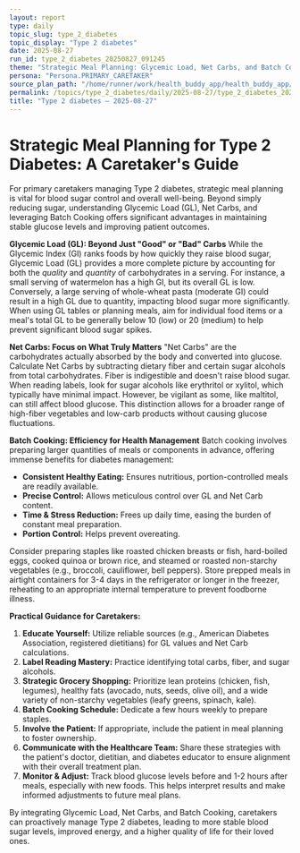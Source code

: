 ```yaml
---
layout: report
type: daily
topic_slug: type_2_diabetes
topic_display: "Type 2 diabetes"
date: 2025-08-27
run_id: type_2_diabetes_20250827_091245
theme: "Strategic Meal Planning: Glycemic Load, Net Carbs, and Batch Cooking"
persona: "Persona.PRIMARY_CARETAKER"
source_plan_path: "/home/runner/work/health_buddy_app/health_buddy_app/.results/type_2_diabetes/weekly_plan/2025-08-25/plan.json"
permalink: /topics/type_2_diabetes/daily/2025-08-27/type_2_diabetes_20250827_091245/
title: "Type 2 diabetes — 2025-08-27"
---
```


# Strategic Meal Planning for Type 2 Diabetes: A Caretaker's Guide

For primary caretakers managing Type 2 diabetes, strategic meal planning is vital for blood sugar control and overall well-being. Beyond simply reducing sugar, understanding Glycemic Load (GL), Net Carbs, and leveraging Batch Cooking offers significant advantages in maintaining stable glucose levels and improving patient outcomes.

**Glycemic Load (GL): Beyond Just "Good" or "Bad" Carbs**
While the Glycemic Index (GI) ranks foods by how quickly they raise blood sugar, Glycemic Load (GL) provides a more complete picture by accounting for both the *quality* and *quantity* of carbohydrates in a serving. For instance, a small serving of watermelon has a high GI, but its overall GL is low. Conversely, a large serving of whole-wheat pasta (moderate GI) could result in a high GL due to quantity, impacting blood sugar more significantly. When using GL tables or planning meals, aim for individual food items or a meal's total GL to be generally below 10 (low) or 20 (medium) to help prevent significant blood sugar spikes.

**Net Carbs: Focus on What Truly Matters**
"Net Carbs" are the carbohydrates actually absorbed by the body and converted into glucose. Calculate Net Carbs by subtracting dietary fiber and certain sugar alcohols from total carbohydrates. Fiber is indigestible and doesn't raise blood sugar. When reading labels, look for sugar alcohols like erythritol or xylitol, which typically have minimal impact. However, be vigilant as some, like maltitol, can still affect blood glucose. This distinction allows for a broader range of high-fiber vegetables and low-carb products without causing glucose fluctuations.

**Batch Cooking: Efficiency for Health Management**
Batch cooking involves preparing larger quantities of meals or components in advance, offering immense benefits for diabetes management:
*   **Consistent Healthy Eating:** Ensures nutritious, portion-controlled meals are readily available.
*   **Precise Control:** Allows meticulous control over GL and Net Carb content.
*   **Time & Stress Reduction:** Frees up daily time, easing the burden of constant meal preparation.
*   **Portion Control:** Helps prevent overeating.

Consider preparing staples like roasted chicken breasts or fish, hard-boiled eggs, cooked quinoa or brown rice, and steamed or roasted non-starchy vegetables (e.g., broccoli, cauliflower, bell peppers). Store prepped meals in airtight containers for 3-4 days in the refrigerator or longer in the freezer, reheating to an appropriate internal temperature to prevent foodborne illness.

**Practical Guidance for Caretakers:**
1.  **Educate Yourself:** Utilize reliable sources (e.g., American Diabetes Association, registered dietitians) for GL values and Net Carb calculations.
2.  **Label Reading Mastery:** Practice identifying total carbs, fiber, and sugar alcohols.
3.  **Strategic Grocery Shopping:** Prioritize lean proteins (chicken, fish, legumes), healthy fats (avocado, nuts, seeds, olive oil), and a wide variety of non-starchy vegetables (leafy greens, spinach, kale).
4.  **Batch Cooking Schedule:** Dedicate a few hours weekly to prepare staples.
5.  **Involve the Patient:** If appropriate, include the patient in meal planning to foster ownership.
6.  **Communicate with the Healthcare Team:** Share these strategies with the patient's doctor, dietitian, and diabetes educator to ensure alignment with their overall treatment plan.
7.  **Monitor & Adjust:** Track blood glucose levels before and 1-2 hours after meals, especially with new foods. This helps interpret results and make informed adjustments to future meal plans.

By integrating Glycemic Load, Net Carbs, and Batch Cooking, caretakers can proactively manage Type 2 diabetes, leading to more stable blood sugar levels, improved energy, and a higher quality of life for their loved ones.
